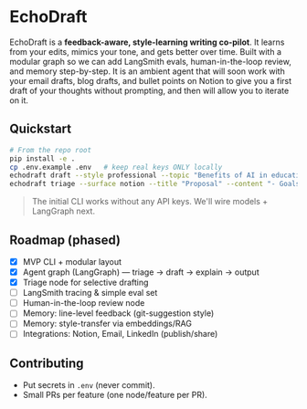 # EchoDraft

EchoDraft is a **feedback-aware, style-learning writing co-pilot**. It learns from your edits,
mimics your tone, and gets better over time. Built with a modular graph so we can add
LangSmith evals, human-in-the-loop review, and memory step-by-step.
It is an ambient agent that will soon work with your email drafts, blog drafts, and bullet points
on Notion to give you a first draft of your thoughts without prompting, and then will allow you 
to iterate on it.

## Quickstart

```bash
# From the repo root
pip install -e .
cp .env.example .env   # keep real keys ONLY locally
echodraft draft --style professional --topic "Benefits of AI in education"
echodraft triage --surface notion --title "Proposal" --content "- Goals\n- Scope\n- TODO"
```

> The initial CLI works without any API keys. We'll wire models + LangGraph next.

## Roadmap (phased)
- [x] MVP CLI + modular layout
- [x] Agent graph (LangGraph) — triage → draft → explain → output
- [x] Triage node for selective drafting
- [ ] LangSmith tracing & simple eval set
- [ ] Human-in-the-loop review node
- [ ] Memory: line-level feedback (git-suggestion style)
- [ ] Memory: style-transfer via embeddings/RAG
- [ ] Integrations: Notion, Email, LinkedIn (publish/share)

## Contributing
- Put secrets in `.env` (never commit).
- Small PRs per feature (one node/feature per PR).
